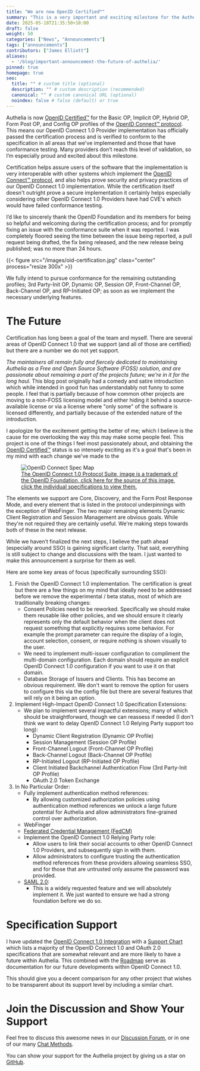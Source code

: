 ```yaml
---
title: "We are now OpenID Certified™"
summary: "This is a very important and exciting milestone for the Authelia project."
date: 2025-05-18T21:35:50+10:00
draft: false
weight: 50
categories: ["News", "Announcements"]
tags: ["announcements"]
contributors: ["James Elliott"]
aliases:
  - '/blog/important-announcement-the-future-of-authelia/'
pinned: true
homepage: true
seo:
  title: "" # custom title (optional)
  description: "" # custom description (recommended)
  canonical: "" # custom canonical URL (optional)
  noindex: false # false (default) or true
---
```


Authelia is now [OpenID Certified™] for the Basic OP, Implicit OP, Hybrid OP, Form Post OP, and Config OP profiles of the
[OpenID Connect™ protocol]. This means our OpenID Connect 1.0 Provider implementation has officially passed the
certification process and is verified to conform to the specification in all areas that we've implemented and those
that have conformance testing. Many providers don’t reach this level of validation, so I’m especially proud and excited
about this milestone.

Certification helps assure users of the software that the implementation is very interoperable with other systems which
implement the [OpenID Connect™ protocol], and also helps prove security and privacy practices of our OpenID Connect 1.0
implementation. While the certification itself doesn't outright prove a secure implementation it certainly helps
especially considering other OpenID Connect 1.0 Providers have had CVE's which would have failed conformance testing.

I’d like to sincerely thank the OpenID Foundation and its members for being so helpful and welcoming during the
certification process; and for promptly fixing an issue with the conformance suite when it was reported. I was
completely floored seeing the time between the issue being reported, a pull request being drafted, the fix being
released, and the new release being published; was no more than 24 hours.

{{< figure src="/images/oid-certification.jpg" class="center" process="resize 300x" >}}

We fully intend to pursue conformance for the remaining outstanding profiles; 3rd Party-Init OP, Dynamic OP,
Session OP, Front-Channel OP, Back-Channel OP, and RP-Initiated OP; as soon as we implement the necessary underlying
features.

# The Future

Certification has long been a goal of the team and myself. There are several areas of OpenID Connect 1.0 that we support
(and all of those are certified) but there are a number we do not yet support.

_The maintainers all remain fully and fiercely dedicated to maintaining Authelia as a Free and Open Source Software
(FOSS) solution, and are passionate about remaining a part of the projects future; we're in it for the long haul._ This
blog post originally had a comedy and satire introduction which while intended in good fun has understandably not funny
to some people. I feel that is partially because of how common other projects are moving to a non-FOSS licensing model
and either hiding it behind a source-available license or via a license where "only some" of the software is licensed
differently, and partially because of the extended nature of the introduction.

I apologize for the excitement getting the better of me; which I believe is the cause for me overlooking the way this
may make some people feel. This project is one of the things I feel most passionately about, and obtaining the
[OpenID Certified™] status is so intensely exciting as it's a goal that's been in my mind with each change we've made
to the

<figure>
  <map name="GraffleExport">
    <area coords="127,240,258,299" shape="rect" href="https://openid.net/specs/openid-connect-session-1_0.html" target="_blank">
    <area coords="385,480,465,519" shape="rect" href="https://tools.ietf.org/html/rfc7518" target="_blank">
    <area coords="250,411,346,463" shape="rect" href="https://tools.ietf.org/html/rfc7521" target="_blank">
    <area coords="465,411,570,463" shape="rect" href="https://openid.net/specs/oauth-v2-multiple-response-types-1_0.html" target="_blank">
    <area coords="358,411,453,463" shape="rect" href="https://tools.ietf.org/html/rfc7523" target="_blank">
    <area coords="149,411,238,463" shape="rect" href="https://tools.ietf.org/html/rfc6750" target="_blank">
    <area coords="42,480,121,519" shape="rect" href="https://tools.ietf.org/html/rfc7519" target="_blank">
    <area coords="129,480,202,519" shape="rect" href="https://tools.ietf.org/html/rfc7515" target="_blank">
    <area coords="298,480,377,519" shape="rect" href="https://tools.ietf.org/html/rfc7517" target="_blank">
    <area coords="211,480,290,519" shape="rect" href="https://tools.ietf.org/html/rfc7516" target="_blank">
    <area coords="473,480,569,519" shape="rect" href="https://tools.ietf.org/html/rfc7033" target="_blank">
    <area coords="42,411,137,463" shape="rect" href="https://tools.ietf.org/html/rfc6749" target="_blank">
    <area coords="93,110,224,168" shape="rect" href="https://openid.net/specs/openid-connect-core-1_0.html" target="_blank">
    <area coords="363,240,493,299" shape="rect" href="https://openid.net/specs/oauth-v2-form-post-response-mode-1_0.html" target="_blank">
    <area coords="293,110,403,168" shape="rect" href="https://openid.net/specs/openid-connect-discovery-1_0.html" target="_blank">
    <area coords="436,110,557,168" shape="rect" href="https://openid.net/specs/openid-connect-registration-1_0.html" target="_blank">
  </map>
  <img decoding="async" src="/images/oid-map.png" alt="OpenID Connect Spec Map" usemap="#GraffleExport" border="0" fetchpriority="auto" loading="lazy" class="blur-up center lazyautosizes lazyloaded">
  <figcaption class="center"><a href="https://openid.net/developers/how-connect-works/" target="_blank">The OpenID Connect 1.0 Protocol Suite, image is a trademark of the OpenID Foundation, click here for the source of this image, click the individual specifications to view them.</a></figcaption>
</figure>

The elements we support are Core, Discovery, and the Form Post Response Mode, and every element that is listed in the
protocol underpinnings with the exception of WebFinger. The two major remaining elements
Dynamic Client Registration and Session Management are obvious goals. While they're not required they are certainly
useful. We're making steps towards both of these in the next release.

While we haven’t finalized the next steps, I believe the path ahead (especially around SSO) is gaining significant
clarity. That said, everything is still subject to change and discussions with the team. I just wanted to make this
announcement a surprise for them as well.

Here are some key areas of focus (specifically surrounding SSO):

1. Finish the OpenID Connect 1.0 implementation. The certification is great but there are a few things on my mind that
   ideally need to be addressed before we remove the experimental / beta status, most of which are traditionally
   breaking changes:
    - Consent Policies need to be reworked. Specifically we should make them reusable like other policies, and we should
      ensure it clearly represents only the default behavior when the client does not request something that explicitly
      requires some behavior. For example the prompt parameter can require the display of a login, account selection,
      consent, or require nothing is shown visually to the user.
    - We need to implement multi-issuer configuration to compliment the multi-domain configuration. Each domain should
      require an explicit OpenID Connect 1.0 configuration if you want to use it on that domain.
    - Database Storage of Issuers and Clients. This has become an obvious requirement. We don't want to remove the
      option for users to configure this via the config file but there are several features that will rely on it being
      an option.
2. Implement High-Impact OpenID Connect 1.0 Specification Extensions:
   - We plan to implement several impactful extensions; many of which should be straightforward, though we can reassess
     if needed (I don't think we want to delay OpenID Connect 1.0 Relying Party support too long):
       - Dynamic Client Registration (Dynamic OP Profile)
       - Session Management (Session OP Profile)
       - Front-Channel Logout (Front-Channel OP Profile)
       - Back-Channel Logout (Back-Channel OP Profile)
       - RP-Initiated Logout (RP-Initiated OP Profile)
       - Client Initiated Backchannel Authentication Flow (3rd Party-Init OP Profile)
       - OAuth 2.0 Token Exchange
3. In No Particular Order:
   - Fully implement authentication method references:
       - By allowing customized authorization policies using authentication method references we unlock a large future
         potential for Authelia and allow administrators fine-grained control over authorization.
   - WebFinger
   - [Federated Credential Management (FedCM)](https://www.w3.org/TR/fedcm/)
   - Implement the OpenID Connect 1.0 Relying Party role:
      - Allow users to link their social accounts to other OpenID Connect 1.0 Providers, and subsequently sign in with
        them.
      - Allow administrators to configure trusting the authentication method references from these providers allowing
        seamless SSO, and for those that are untrusted only assume the password was provided.
   - [SAML 2.0](https://docs.oasis-open.org/security/saml/Post2.0/sstc-saml-tech-overview-2.0.html):
      - This is a widely requested feature and we will absolutely implement it. We just wanted to ensure we had a strong
        foundation before we do so.

# Specification Support

I have updated the [OpenID Connect 1.0 Integration](../../integration/openid-connect/introduction.md) with a
[Support Chart](../../integration/openid-connect/introduction.md#support-chart) which lists a majority of the OpenID
Connect 1.0 and OAuth 2.0 specifications that are somewhat relevant and are more likely to have a future within
Authelia. This combined with the [Roadmap](../../roadmap/active/openid-connect-1.0-provider.md) serve as documentation
for our future developments within OpenID Connect 1.0.

This should give you a decent comparison for any other project that wishes to be transparent about its support level by
including a similar chart.

# Join the Discussion and Show Your Support

Feel free to discuss this awesome news in our [Discussion Forum](https://github.com/authelia/authelia/discussions/9525),
or in one of our many [Chat Methods](../../information/contact.md#chat).

You can show your support for the Authelia project by giving us a star on [GitHub](https://www.github.com/authelia/authelia).

[OpenID Certified™]: https://openid.net/certification/
[OpenID Connect™ protocol]: https://openid.net/developers/how-connect-works/
